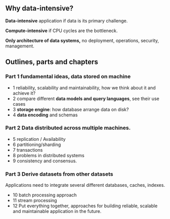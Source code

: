 ## Why data-intensive?

**Data-intensive** application if data is its primary challenge.

**Compute-intensive** if CPU cycles are the bottleneck.

**Only architecture of data systems,** no deployment, operations, security, management. 



## Outlines, parts and chapters

### Part 1 fundamental ideas, data stored on machine

* 1 reliability, scalability and maintainability, how we think about it and achieve it?
* 2 compare different **data models and query languages**, see their use cases
* 3 **storage engine**: how database arrange data on disk?
* 4 **data encoding**  and schemas

### Part 2 Data distributed across multiple machines.

* 5 replication / Availability
* 6 partitioning/sharding
* 7 transactions
* 8 problems in distributed systems
* 9 consistency and consensus. 

### Part 3 Derive datasets from other datasets

Applications need to integrate several different databases, caches, indexes.

* 10 batch processing approach
* 11 stream processing
* 12 Put everything together, approaches for building reliable, scalable and maintainable application in the future.

